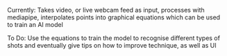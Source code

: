 Currently: Takes video, or live webcam feed as input, processes with mediapipe, interpolates points into graphical equations which can be used to train an AI model

To Do: Use the equations to train the model to recognise different types of shots and eventually give tips on how to improve technique, as well as UI
